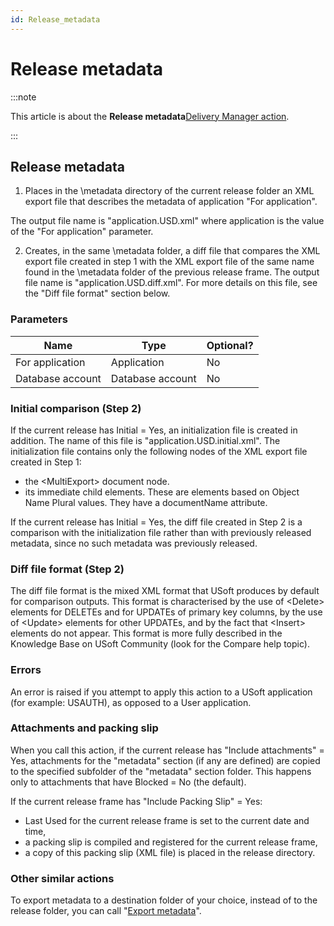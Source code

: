 ```yaml
---
id: Release_metadata
---
```


# Release metadata




:::note

This article is about the **Release metadata**[Delivery Manager action](/docs/Continuous_delivery/Delivery_Manager_actions_by_name).

:::

## **Release metadata**

1. Places in the \\metadata directory of the current release folder an XML export file that describes the metadata of application "For application".

The output file name is "application.USD.xml" where application is the value of the "For application" parameter.

2. Creates, in the same \\metadata folder, a diff file that compares the XML export file created in step 1 with the XML export file of the same name found in the \\metadata folder of the previous release frame. The output file name is "application.USD.diff.xml". For more details on this file, see the "Diff file format" section below.

### Parameters

|**Name**|**Type**|**Optional?**|
|--------|--------|--------|
|For application|Application|No      |
|Database account|Database account|No      |



### Initial comparison (Step 2)

If the current release has Initial = Yes, an initialization file is created in addition. The name of this file is "application.USD.initial.xml". The initialization file contains only the following nodes of the XML export file created in Step 1:

- the \<MultiExport> document node.
- its immediate child elements. These are elements based on Object Name Plural values. They have a documentName attribute.

If the current release has Initial = Yes, the diff file created in Step 2 is a comparison with the initialization file rather than with previously released metadata, since no such metadata was previously released.

### Diff file format (Step 2)

The diff file format is the mixed XML format that USoft produces by default for comparison outputs. This format is characterised by the use of \<Delete> elements for DELETEs and for UPDATEs of primary key columns, by the use of \<Update> elements for other UPDATEs, and by the fact that \<Insert> elements do not appear. This format is more fully described in the Knowledge Base on USoft Community (look for the Compare help topic).

### Errors

An error is raised if you attempt to apply this action to a USoft application (for example: USAUTH), as opposed to a User application.

### Attachments and packing slip

When you call this action, if the current release has "Include attachments" = Yes, attachments for the "metadata" section (if any are defined) are copied to the specified subfolder of the "metadata" section folder. This happens only to attachments that have Blocked = No (the default).

If the current release frame has "Include Packing Slip" = Yes:

- Last Used for the current release frame is set to the current date and time,
- a packing slip is compiled and registered for the current release frame,
- a copy of this packing slip (XML file) is placed in the release directory.

### Other similar actions

To export metadata to a destination folder of your choice, instead of to the release folder, you can call "[Export metadata](/docs/Continuous_delivery/Delivery_Manager_actions_by_name/Export_metadata.md)".